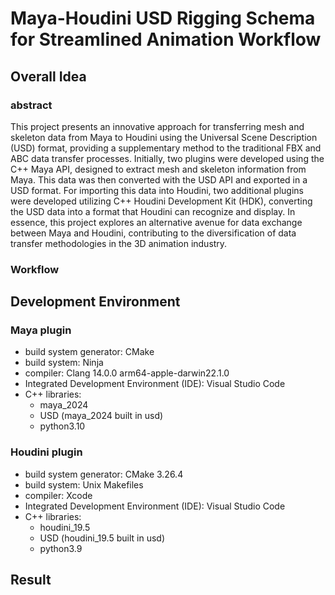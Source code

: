 # Maya-Houdini USD Rigging Schema for Streamlined Animation Workflow

## Overall Idea
### abstract
This project presents an innovative approach for transferring mesh and skeleton data from Maya to Houdini using the Universal Scene Description (USD) format, providing a supplementary method to the traditional FBX and ABC data transfer processes. Initially, two plugins were developed using the C++ Maya API, designed to extract mesh and skeleton information from Maya. This data was then converted with the USD API and exported in a USD format. For importing this data into Houdini, two additional plugins were developed utilizing C++ Houdini Development Kit (HDK), converting the USD data into a format that Houdini can recognize and display. In essence, this project explores an alternative avenue for data exchange between Maya and Houdini, contributing to the diversification of data transfer methodologies in the 3D animation industry.

### Workflow


## Development Environment

### Maya plugin 

- build system generator: CMake
- build system: Ninja
- compiler: Clang 14.0.0 arm64-apple-darwin22.1.0
- Integrated Development Environment (IDE): Visual Studio Code
- C++ libraries:
  - maya_2024
  - USD (maya_2024 built in usd)
  - python3.10

### Houdini plugin

- build system generator: CMake 3.26.4
- build system: Unix Makefiles
- compiler: Xcode
- Integrated Development Environment (IDE): Visual Studio Code
- C++ libraries:
  - houdini_19.5
  - USD (houdini_19.5 built in usd)
  - python3.9

## Result


